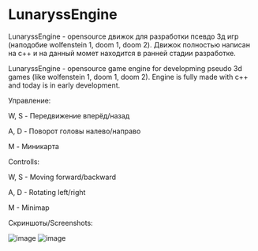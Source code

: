 # LunaryssEngine
LunaryssEngine - opensource движок для разработки псевдо 3д игр (наподобие wolfenstein 1, doom 1, doom 2). Движок полностью написан на c++ и на данный момет находится в ранней стадии разработке.

LunaryssEngine - opensource game engine for developming pseudo 3d games (like wolfenstein 1, doom 1, doom 2). Engine is fully made with c++ and today is in early development.

Управление:

W, S - Передвижение вперёд/назад

A, D - Поворот головы налево/направо

M    - Миникарта

Controlls:

W, S - Moving forward/backward

A, D - Rotating left/right

M    - Minimap


Скриншоты/Screenshots:

![image](https://github.com/matlire/LunaryssEngine/assets/137503385/0565b4df-9ec4-4f60-8167-04ad484c8b8e)
![image](https://github.com/matlire/LunaryssEngine/assets/137503385/bcc605c1-5f9a-4447-b504-830f59b4dcbb)
